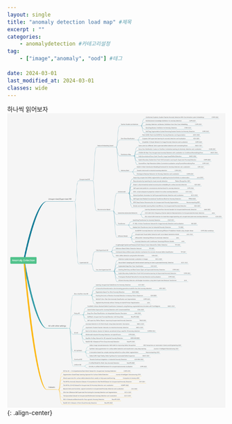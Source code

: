 ```yaml
---
layout: single
title: "anomaly detection load map" #제목
excerpt : ""
categories: 
    - anomalydetection #카테고리설정
tag: 
    - ["image","anomaly", "ood"] #테그

date: 2024-03-01
last_modified_at: 2024-03-01
classes: wide    
---
```


하나씩 읽어보자
![Image1](/assets/images/anomalydetection/anomaly_map/paper_tree.png){: .align-center}